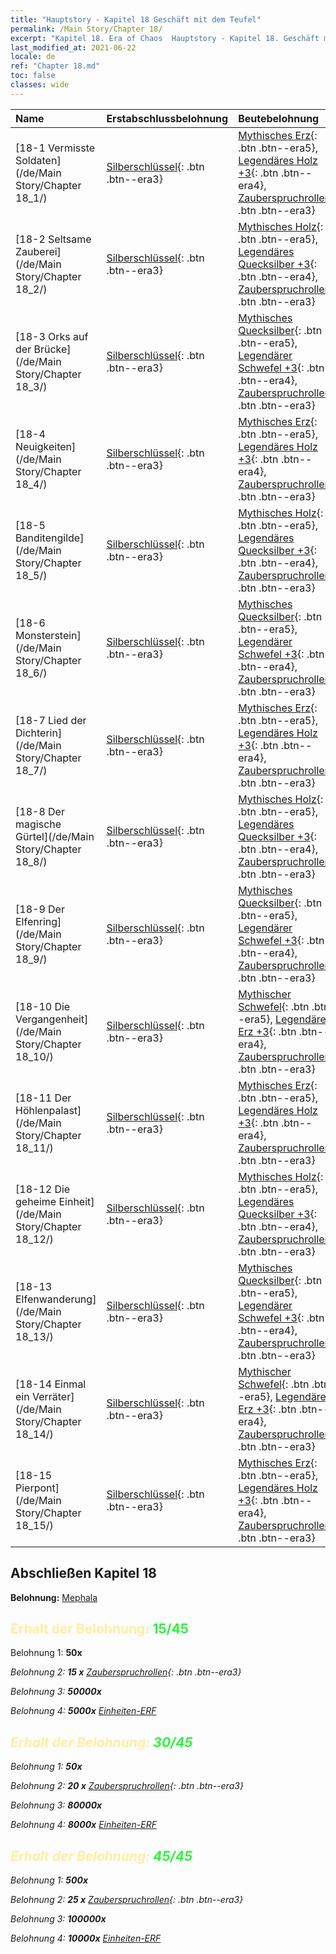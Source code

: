 ```yaml
---
title: "Hauptstory - Kapitel 18 Geschäft mit dem Teufel"
permalink: /Main Story/Chapter 18/
excerpt: "Kapitel 18. Era of Chaos  Hauptstory - Kapitel 18. Geschäft mit dem Teufel"
last_modified_at: 2021-06-22
locale: de
ref: "Chapter 18.md"
toc: false
classes: wide
---
```


  | Name |  Erstabschlussbelohnung | Beutebelohnung |
  |:------------|:------------|:------------| 
  | [18-1 Vermisste Soldaten](/de/Main Story/Chapter 18_1/) | [Silberschlüssel](/ItemsDE/con_693/){: .btn .btn--era3} | [Mythisches Erz](/ItemsDE/mat_61/){: .btn .btn--era5}, [Legendäres Holz +3](/ItemsDE/mat_55/){: .btn .btn--era4}, [Zauberspruchrollen](/ItemsDE/con_694/){: .btn .btn--era3} |
  | [18-2 Seltsame Zauberei](/de/Main Story/Chapter 18_2/) | [Silberschlüssel](/ItemsDE/con_693/){: .btn .btn--era3} | [Mythisches Holz](/ItemsDE/mat_62/){: .btn .btn--era5}, [Legendäres Quecksilber +3](/ItemsDE/mat_56/){: .btn .btn--era4}, [Zauberspruchrollen](/ItemsDE/con_694/){: .btn .btn--era3} |
  | [18-3 Orks auf der Brücke](/de/Main Story/Chapter 18_3/) | [Silberschlüssel](/ItemsDE/con_693/){: .btn .btn--era3} | [Mythisches Quecksilber](/ItemsDE/mat_63/){: .btn .btn--era5}, [Legendärer Schwefel +3](/ItemsDE/mat_57/){: .btn .btn--era4}, [Zauberspruchrollen](/ItemsDE/con_694/){: .btn .btn--era3} |
  | [18-4 Neuigkeiten](/de/Main Story/Chapter 18_4/) | [Silberschlüssel](/ItemsDE/con_693/){: .btn .btn--era3} | [Mythisches Erz](/ItemsDE/mat_61/){: .btn .btn--era5}, [Legendäres Holz +3](/ItemsDE/mat_55/){: .btn .btn--era4}, [Zauberspruchrollen](/ItemsDE/con_694/){: .btn .btn--era3} |
  | [18-5 Banditengilde](/de/Main Story/Chapter 18_5/) | [Silberschlüssel](/ItemsDE/con_693/){: .btn .btn--era3} | [Mythisches Holz](/ItemsDE/mat_62/){: .btn .btn--era5}, [Legendäres Quecksilber +3](/ItemsDE/mat_56/){: .btn .btn--era4}, [Zauberspruchrollen](/ItemsDE/con_694/){: .btn .btn--era3} |
  | [18-6 Monsterstein](/de/Main Story/Chapter 18_6/) | [Silberschlüssel](/ItemsDE/con_693/){: .btn .btn--era3} | [Mythisches Quecksilber](/ItemsDE/mat_63/){: .btn .btn--era5}, [Legendärer Schwefel +3](/ItemsDE/mat_57/){: .btn .btn--era4}, [Zauberspruchrollen](/ItemsDE/con_694/){: .btn .btn--era3} |
  | [18-7 Lied der Dichterin](/de/Main Story/Chapter 18_7/) | [Silberschlüssel](/ItemsDE/con_693/){: .btn .btn--era3} | [Mythisches Erz](/ItemsDE/mat_61/){: .btn .btn--era5}, [Legendäres Holz +3](/ItemsDE/mat_55/){: .btn .btn--era4}, [Zauberspruchrollen](/ItemsDE/con_694/){: .btn .btn--era3} |
  | [18-8 Der magische Gürtel](/de/Main Story/Chapter 18_8/) | [Silberschlüssel](/ItemsDE/con_693/){: .btn .btn--era3} | [Mythisches Holz](/ItemsDE/mat_62/){: .btn .btn--era5}, [Legendäres Quecksilber +3](/ItemsDE/mat_56/){: .btn .btn--era4}, [Zauberspruchrollen](/ItemsDE/con_694/){: .btn .btn--era3} |
  | [18-9 Der Elfenring](/de/Main Story/Chapter 18_9/) | [Silberschlüssel](/ItemsDE/con_693/){: .btn .btn--era3} | [Mythisches Quecksilber](/ItemsDE/mat_63/){: .btn .btn--era5}, [Legendärer Schwefel +3](/ItemsDE/mat_57/){: .btn .btn--era4}, [Zauberspruchrollen](/ItemsDE/con_694/){: .btn .btn--era3} |
  | [18-10 Die Vergangenheit](/de/Main Story/Chapter 18_10/) | [Silberschlüssel](/ItemsDE/con_693/){: .btn .btn--era3} | [Mythischer Schwefel](/ItemsDE/mat_64/){: .btn .btn--era5}, [Legendäres Erz +3](/ItemsDE/mat_54/){: .btn .btn--era4}, [Zauberspruchrollen](/ItemsDE/con_694/){: .btn .btn--era3} |
  | [18-11 Der Höhlenpalast](/de/Main Story/Chapter 18_11/) | [Silberschlüssel](/ItemsDE/con_693/){: .btn .btn--era3} | [Mythisches Erz](/ItemsDE/mat_61/){: .btn .btn--era5}, [Legendäres Holz +3](/ItemsDE/mat_55/){: .btn .btn--era4}, [Zauberspruchrollen](/ItemsDE/con_694/){: .btn .btn--era3} |
  | [18-12 Die geheime Einheit](/de/Main Story/Chapter 18_12/) | [Silberschlüssel](/ItemsDE/con_693/){: .btn .btn--era3} | [Mythisches Holz](/ItemsDE/mat_62/){: .btn .btn--era5}, [Legendäres Quecksilber +3](/ItemsDE/mat_56/){: .btn .btn--era4}, [Zauberspruchrollen](/ItemsDE/con_694/){: .btn .btn--era3} |
  | [18-13 Elfenwanderung](/de/Main Story/Chapter 18_13/) | [Silberschlüssel](/ItemsDE/con_693/){: .btn .btn--era3} | [Mythisches Quecksilber](/ItemsDE/mat_63/){: .btn .btn--era5}, [Legendärer Schwefel +3](/ItemsDE/mat_57/){: .btn .btn--era4}, [Zauberspruchrollen](/ItemsDE/con_694/){: .btn .btn--era3} |
  | [18-14 Einmal ein Verräter](/de/Main Story/Chapter 18_14/) | [Silberschlüssel](/ItemsDE/con_693/){: .btn .btn--era3} | [Mythischer Schwefel](/ItemsDE/mat_64/){: .btn .btn--era5}, [Legendäres Erz +3](/ItemsDE/mat_54/){: .btn .btn--era4}, [Zauberspruchrollen](/ItemsDE/con_694/){: .btn .btn--era3} |
  | [18-15 Pierpont](/de/Main Story/Chapter 18_15/) | [Silberschlüssel](/ItemsDE/con_693/){: .btn .btn--era3} | [Mythisches Erz](/ItemsDE/mat_61/){: .btn .btn--era5}, [Legendäres Holz +3](/ItemsDE/mat_55/){: .btn .btn--era4}, [Zauberspruchrollen](/ItemsDE/con_694/){: .btn .btn--era3} |


## Abschließen Kapitel 18

 **Belohnung:** [Mephala](/de/heroes/Mephala/)



## <span style="color: #ffeea0">Erhalt der Belohnung: </span><span style="color: #27f73a">15/45</span>

 Belohnung 1:  **50x** <i class="fas fa-gem"/>

 Belohnung 2: **15 x** [Zauberspruchrollen](/ItemsDE/con_694/){: .btn .btn--era3}

 Belohnung 3:  **50000x** <i class="fas fa-coins"/>

 Belohnung 4:  **5000x** [Einheiten-ERF](/ItemsDE/con_902/)



## <span style="color: #ffeea0">Erhalt der Belohnung: </span><span style="color: #27f73a">30/45</span>

 Belohnung 1:  **50x** <i class="fas fa-gem"/>

 Belohnung 2: **20 x** [Zauberspruchrollen](/ItemsDE/con_694/){: .btn .btn--era3}

 Belohnung 3:  **80000x** <i class="fas fa-coins"/>

 Belohnung 4:  **8000x** [Einheiten-ERF](/ItemsDE/con_902/)



## <span style="color: #ffeea0">Erhalt der Belohnung: </span><span style="color: #27f73a">45/45</span>

 Belohnung 1:  **500x** <i class="fas fa-gem"/>

 Belohnung 2: **25 x** [Zauberspruchrollen](/ItemsDE/con_694/){: .btn .btn--era3}

 Belohnung 3:  **100000x** <i class="fas fa-coins"/>

 Belohnung 4:  **10000x** [Einheiten-ERF](/ItemsDE/con_902/)

